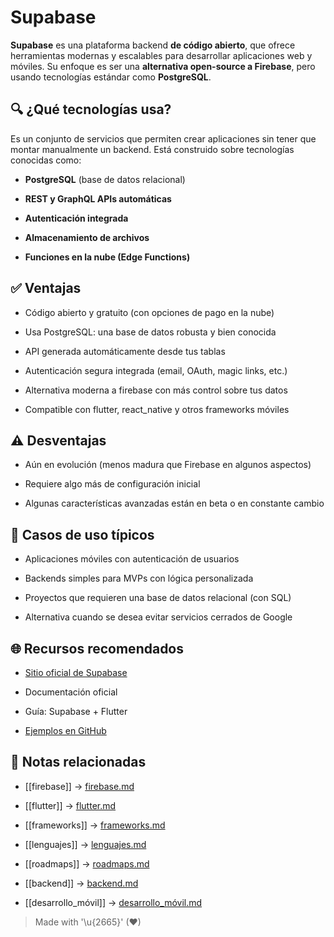 # Supabase

**Supabase** es una plataforma backend **de código abierto**, que ofrece herramientas modernas y escalables para desarrollar aplicaciones web y móviles. Su enfoque es ser una **alternativa open-source a Firebase**, pero usando tecnologías estándar como **PostgreSQL**.

## 🔍 ¿Qué tecnologías usa?

Es un conjunto de servicios que permiten crear aplicaciones sin tener que montar manualmente un backend. Está construido sobre tecnologías conocidas como:

- **PostgreSQL** (base de datos relacional)  
  
- **REST y GraphQL APIs automáticas**  
  
- **Autenticación integrada**  
  
- **Almacenamiento de archivos**  
  
- **Funciones en la nube (Edge Functions)**  
  

## ✅ Ventajas

- Código abierto y gratuito (con opciones de pago en la nube)  
  
- Usa PostgreSQL: una base de datos robusta y bien conocida  
  
- API generada automáticamente desde tus tablas  
  
- Autenticación segura integrada (email, OAuth, magic links, etc.)  
  
- Alternativa moderna a firebase con más control sobre tus datos  
  
- Compatible con flutter, react_native y otros frameworks móviles  
  
## ⚠️ Desventajas

- Aún en evolución (menos madura que Firebase en algunos aspectos)  
  
- Requiere algo más de configuración inicial  
  
- Algunas características avanzadas están en beta o en constante cambio  
  
## 🎯 Casos de uso típicos

- Aplicaciones móviles con autenticación de usuarios  
  
- Backends simples para MVPs con lógica personalizada  
  
- Proyectos que requieren una base de datos relacional (con SQL)  
  
- Alternativa cuando se desea evitar servicios cerrados de Google  
  
## 🌐 Recursos recomendados

- [Sitio oficial de Supabase](https://supabase.com/)  
  
- Documentación oficial  
  
- Guía: Supabase + Flutter  
  
- [Ejemplos en GitHub](https://github.com/supabase)  
  
## 🔗 Notas relacionadas

- [[firebase]] → [firebase.md](firebase.md)  
  
- [[flutter]] → [flutter.md](flutter.md)  
  
- [[frameworks]] → [frameworks.md](frameworks.md)  
  
- [[lenguajes]] → [lenguajes.md](lenguajes.md)  
  
- [[roadmaps]] → [roadmaps.md](roadmaps.md)  
  
- [[backend]] → [backend.md](backend.md)  
  
- [[desarrollo_móvil]] → [desarrollo_móvil.md](desarrollo_móvil.md)  
  
> Made with '\u{2665}' (♥)
